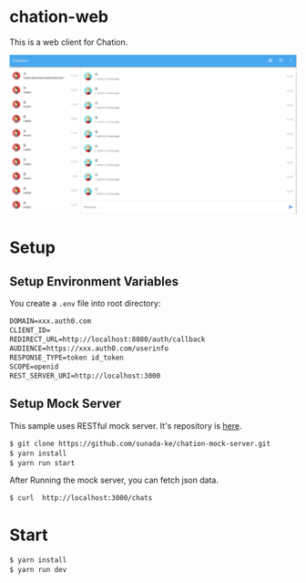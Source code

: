 # chation-web
This is a web client for Chation.

![chation_screenshot.png](docs/chation_screenshot.png)

# Setup

## Setup Environment Variables

You create a ```.env``` file into root directory:

``` 
DOMAIN=xxx.auth0.com
CLIENT_ID=
REDIRECT_URL=http://localhost:8080/auth/callback
AUDIENCE=https://xxx.auth0.com/userinfo
RESPONSE_TYPE=token id_token
SCOPE=openid
REST_SERVER_URI=http://localhost:3000
```

## Setup Mock Server

This sample uses RESTful mock server. It's repository is [here](https://github.com/sunada-ke/chation-mock-server).

``` bash
$ git clone https://github.com/sunada-ke/chation-mock-server.git
$ yarn install
$ yarn run start
```

After Running the mock server, you can fetch json data.

``` bash
$ curl  http://localhost:3000/chats
```

# Start

``` bash
$ yarn install
$ yarn run dev
```